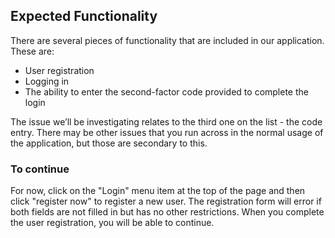 ## Expected Functionality

There are several pieces of functionality that are included in our application. These are:

- User registration
- Logging in
- The ability to enter the second-factor code provided to complete the login

The issue we’ll be investigating relates to the third one on the list - the code entry. There may be other issues that you run across in the normal usage of the application, but those are secondary to this.

### To continue

For now, click on the "Login" menu item at the top of the page and then click "register now" to register a new user. The registration form will error if both fields are not filled in but has no other restrictions. When you complete the user registration, you will be able to continue.
